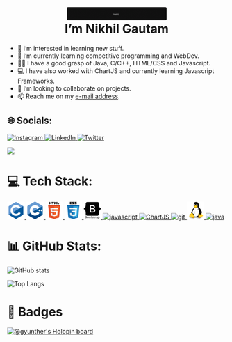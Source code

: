 <h1 align="center"><img style="width: 230px; height: 30px; object-fit: cover; object-position: 0 50%;margin: -4px 0;border-radius: 3px;" src="hello-world.gif" height="100"/><br>I’m Nikhil Gautam</h1>

- 👀 I’m interested in learning new stuff.
- 🌱 I’m currently learning competitive programming and WebDev.
- 👨‍💻 I have a good grasp of Java, C/C++, HTML/CSS and Javascript.
- 💻 I have also worked with ChartJS and currently learning Javascript Frameworks.
- 💞️ I’m looking to collaborate on projects.
- 📫 Reach me on my <a href="mailto:nikhilgautam55863@gmail.com" target="_blank">e-mail address</a>.

## 🌐 Socials:
<p align="left">
  <a href="https://instagram.com/nikgautamig" target="_blank">
    <img src="https://upload.wikimedia.org/wikipedia/commons/thumb/a/a5/Instagram_icon.png/600px-Instagram_icon.png" alt="Instagram" width="40" height="40"/>
  </a>
  <a href="https://linkedin.com/in/nikgautam" target="_blank">
    <img src="https://freesvg.org/img/linkedin.png" alt="LinkedIn" width="40" height="40"/>
  </a>
  <a href="https://twitter.com/nikgautamtweets" target="_blank">
    <img src="https://cdn.cdnlogo.com/logos/t/96/twitter-icon.svg" alt="Twitter" width="40" height="40"/>
  </a>
</p>

![](https://komarev.com/ghpvc/?username=nikgautamgithub&style=flat-square)
# 💻 Tech Stack:
<p align="left">
  <a href="https://www.cprogramming.com/" target="_blank">
    <img
      src="https://raw.githubusercontent.com/devicons/devicon/master/icons/c/c-original.svg"
      alt="c"
      width="40"
      height="40"
    />
  </a>
  <a href="https://cplusplus.com/" target="_blank">
    <img
      src="https://raw.githubusercontent.com/devicons/devicon/master/icons/cplusplus/cplusplus-original.svg"
      alt="cplusplus"
      width="40"
      height="40"
    />
  </a>
  <a href="https://www.w3.org/html/" target="_blank">
    <img
      src="https://raw.githubusercontent.com/devicons/devicon/master/icons/html5/html5-original-wordmark.svg"
      alt="html5"
      width="40"
      height="40"
    />
  </a>
  <a href="https://www.w3schools.com/css/" target="_blank">
    <img
      src="https://raw.githubusercontent.com/devicons/devicon/master/icons/css3/css3-original-wordmark.svg"
      alt="css3"
      width="40"
      height="40"
    />
  </a>
  <a href="https://getbootstrap.com" target="_blank">
    <img
      src="https://raw.githubusercontent.com/devicons/devicon/master/icons/bootstrap/bootstrap-plain-wordmark.svg"
      alt="bootstrap"
      width="40"
      height="40"
    />
  </a>
  <a href="https://javascript.info/" target="_blank">
    <img
      src="https://cdn.jsdelivr.net/gh/devicons/devicon/icons/javascript/javascript-original.svg"
      alt="javascript"
      width="40"
      height="40"
    />
  </a>
  <a href="https://chartjs.org/" target="_blank">
    <img
      src="https://avatars.githubusercontent.com/u/10342521?s=280&v=4"
      alt="ChartJS"
      width="40"
      height="40"
    />
  </a>
  <a href="https://git-scm.com/" target="_blank">
    <img
      src="https://www.vectorlogo.zone/logos/git-scm/git-scm-icon.svg"
      alt="git"
      width="40"
      height="40"
    />
  </a>
  <a href="https://www.linux.org/" target="_blank">
    <img
      src="https://raw.githubusercontent.com/devicons/devicon/master/icons/linux/linux-original.svg"
      alt="linux"
      width="40"
      height="40"
    />
  </a>
  <a href="https://www.java.com/en/" target="_blank">
    <img
      src="https://cdn.jsdelivr.net/gh/devicons/devicon/icons/java/java-original.svg"
      alt="java"
      width="40"
      height="40"
    />
  </a>
</p>

# 📊 GitHub Stats:
<!-- <img src="https://github-readme-stats.vercel.app/api/top-langs?username=nikgautamgithub&show_icons=true&locale=en&layout=compact&text_color=daf7dc&title_color=58A5FE&bg_color=0D1117" alt="nikgautam"/>
<img src="https://github-readme-stats.vercel.app/api?username=nikgautamgithub&theme=github_dark&show_icons=true" alt="nikgautam" /> -->
![GitHub stats](https://github-readme-stats.vercel.app/api?username=nikgautamgithub&show_icons=true&theme=transparent&hide=stars)

![Top Langs](https://github-readme-stats.vercel.app/api/top-langs/?username=nikgautamgithub&layout=compact&theme=transparent)

# 🥇 Badges
[![@gyunther's Holopin board](https://holopin.io/api/user/board?user=gyunther)](https://holopin.io/@gyunther)

<!-- ### ✍️ Random Dev Quote
![](https://quotes-github-readme.vercel.app/api?type=horizontal&theme=radical) -->

